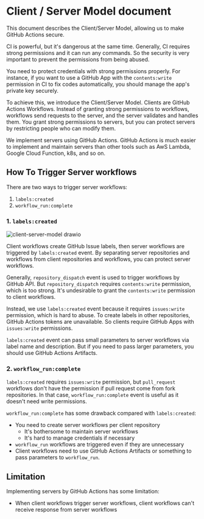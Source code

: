 # Client / Server Model document

This document describes the Client/Server Model, allowing us to make GitHub Actions secure.

CI is powerful, but it's dangerous at the same time.
Generally, CI requires strong permissions and it can run any commands.
So the security is very important to prevent the permissions from being abused.

You need to protect credentials with strong permissions properly.
For instance, if you want to use a GitHub App with the `contents:write` permission in CI to fix codes automatically, you should manage the app's private key securely.

To achieve this, we introduce the Client/Server Model.
Clients are GitHub Actions Workflows.
Instead of granting strong permissions to workflows, workflows send requests to the server, and the server validates and handles them.
You grant strong permissions to servers, but you can protect servers by restricting people who can modify them.

We implement servers using GitHub Actions.
GitHub Actions is much easier to implement and maintain servers than other tools such as AwS Lambda, Google Cloud Function, k8s, and so on.

## How To Trigger Server workflows

There are two ways to trigger server workflows:

1. `labels:created`
1. `workflow_run:complete`

### 1. `labels:created`

![client-server-model drawio](https://github.com/user-attachments/assets/fb85fd55-66a6-47b1-8b21-90ea0eb7102b)

Client workflows create GitHub Issue labels, then server workflows are triggered by `labels:created` event.
By separating server repositories and workflows from client repositories and workflows, you can protect server workflows.

Generally, `repository_dispatch` event is used to trigger workflows by GitHub API.
But `repository_dispatch` requires `contents:write` permission, which is too strong.
It's undesirable to grant the `contents:write` permission to client workflows.

Instead, we use `labels:created` event because it requires `issues:write` permission, which is hard to abuse.
To create labels in other repositories, GitHub Actions tokens are unavailable.
So clients require GitHub Apps with `issues:write` permissions.

`labels:created` event can pass small parameters to server workflows via label name and description.
But if you need to pass larger parameters, you should use GitHub Actions Artifacts.

### 2. `workflow_run:complete`

`labels:created` requires `issues:write` permission, but `pull_request` workflows don't have the permission if pull request come from fork repositories.
In that case, `workflow_run:complete` event is useful as it doesn't need write permissions.

`workflow_run:complete` has some drawback compared with `labels:created`:

- You need to create server workflows per client repository
  - It's bothersome to maintain server workflows
  - It's hard to manage credentials if necessary
- `workflow_run` workflows are triggered even if they are unnecessary
- Client workflows need to use GitHub Actions Artifacts or something to pass parameters to `workflow_run`.

## Limitation

Implementing servers by GitHub Actions has some limitation:

- When client workflows trigger server workflows, client workflows can't receive response from server workflows
